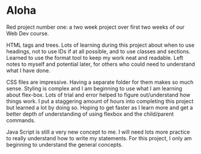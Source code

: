 # Aloha 

Red project number one: a two week project over first two weeks of our Web Dev course.

HTML tags and trees. Lots of learning during this project about when to use headings, not to use IDs if at all possible, and to use classes and sections. Learned to use the format tool to keep my work neat and readable. Left notes to myself and potential later, for others who could need to understand what I have done.


CSS files are impressive. Having a separate folder for them makes so much sense. Styling is complex and I am beginning to use what I am learning about flex-box. Lots of trial and error helped to figure out/understand how things work. I put a staggering amount of hours into completing this project but learned a lot by doing so. Hoping to get faster as I learn more and get a better depth of understanding of using flexbox and the child/parent commands.



Java Script is still a very new concept to me. I will need lots more practice to really understand how to write my statements. For this project, I only am beginning to understand the general concepts.